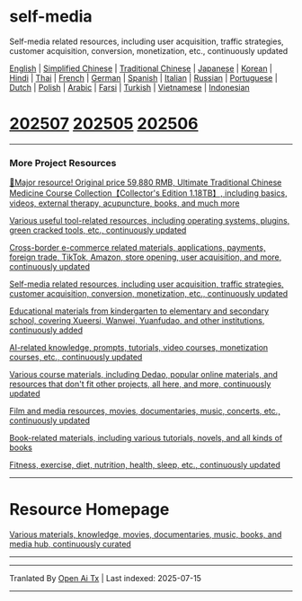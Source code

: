 # self-media
Self-media related resources, including user acquisition, traffic strategies, customer acquisition, conversion, monetization, etc., continuously updated

[English](https://openaitx.github.io/view.html?user=mswnlz&project=self-media&lang=en) | [Simplified Chinese](https://openaitx.github.io/view.html?user=mswnlz&project=self-media&lang=zh-CN) | [Traditional Chinese](https://openaitx.github.io/view.html?user=mswnlz&project=self-media&lang=zh-TW) | [Japanese](https://openaitx.github.io/view.html?user=mswnlz&project=self-media&lang=ja) | [Korean](https://openaitx.github.io/view.html?user=mswnlz&project=self-media&lang=ko) | [Hindi](https://openaitx.github.io/view.html?user=mswnlz&project=self-media&lang=hi) | [Thai](https://openaitx.github.io/view.html?user=mswnlz&project=self-media&lang=th) | [French](https://openaitx.github.io/view.html?user=mswnlz&project=self-media&lang=fr) | [German](https://openaitx.github.io/view.html?user=mswnlz&project=self-media&lang=de) | [Spanish](https://openaitx.github.io/view.html?user=mswnlz&project=self-media&lang=es) | [Italian](https://openaitx.github.io/view.html?user=mswnlz&project=self-media&lang=it) | [Russian](https://openaitx.github.io/view.html?user=mswnlz&project=self-media&lang=ru) | [Portuguese](https://openaitx.github.io/view.html?user=mswnlz&project=self-media&lang=pt) | [Dutch](https://openaitx.github.io/view.html?user=mswnlz&project=self-media&lang=nl) | [Polish](https://openaitx.github.io/view.html?user=mswnlz&project=self-media&lang=pl) | [Arabic](https://openaitx.github.io/view.html?user=mswnlz&project=self-media&lang=ar) | [Farsi](https://openaitx.github.io/view.html?user=mswnlz&project=self-media&lang=fa) | [Turkish](https://openaitx.github.io/view.html?user=mswnlz&project=self-media&lang=tr) | [Vietnamese](https://openaitx.github.io/view.html?user=mswnlz&project=self-media&lang=vi) | [Indonesian](https://openaitx.github.io/view.html?user=mswnlz&project=self-media&lang=id)



# [202507](https://raw.githubusercontent.com/mswnlz/self-media/main/202507.md) [202505](https://raw.githubusercontent.com/mswnlz/self-media/main/202505.md) [202506](https://raw.githubusercontent.com/mswnlz/self-media/main/202506.md)

---------------
### More Project Resources

[🎁Major resource! Original price 59,880 RMB, Ultimate Traditional Chinese Medicine Course Collection【Collector's Edition 1.18TB】, including basics, videos, external therapy, acupuncture, books, and much more](https://github.com/mswnlz/chinese-traditional)

[Various useful tool-related resources, including operating systems, plugins, green cracked tools, etc., continuously updated](https://github.com/mswnlz/tools)


[Cross-border e-commerce related materials, applications, payments, foreign trade, TikTok, Amazon, store opening, user acquisition, and more, continuously updated](https://github.com/mswnlz/cross-border)

[Self-media related resources, including user acquisition, traffic strategies, customer acquisition, conversion, monetization, etc., continuously updated](https://github.com/mswnlz/self-media)

[ Educational materials from kindergarten to elementary and secondary school, covering Xueersi, Wanwei, Yuanfudao, and other institutions, continuously added](https://github.com/mswnlz/edu-knowlege)

[AI-related knowledge, prompts, tutorials, video courses, monetization courses, etc., continuously updated](https://github.com/mswnlz/AIknowledge)

[Various course materials, including Dedao, popular online materials, and resources that don't fit other projects, all here, and more, continuously updated](https://github.com/mswnlz/curriculum)

[Film and media resources, movies, documentaries, music, concerts, etc., continuously updated](https://github.com/mswnlz/movies)

[Book-related materials, including various tutorials, novels, and all kinds of books](https://github.com/mswnlz/book)


[Fitness, exercise, diet, nutrition, health, sleep, etc., continuously updated](https://github.com/mswnlz/healthy)


---------------

# Resource Homepage
[Various materials, knowledge, movies, documentaries, music, books, and media hub, continuously curated](https://github.com/mswnlz)

---------------


---

Tranlated By [Open Ai Tx](https://github.com/OpenAiTx/OpenAiTx) | Last indexed: 2025-07-15

---